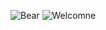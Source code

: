 
![Bear](https://media.giphy.com/media/dzaUX7CAG0Ihi/giphy.gif) ![Welcomne](https://media.giphy.com/media/HwePORLAGGJOw/giphy.gif)
